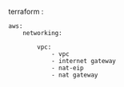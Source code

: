 terraform :

    aws:
        networking:

            vpc:
                - vpc
                - internet gateway
                - nat-eip
                - nat gateway
